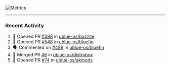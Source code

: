 ![Metrics](https://metrics.lecoq.io/KyleGospo?template=classic&base=header%2C%20activity%2C%20community%2C%20repositories%2C%20metadata&base.indepth=false&base.hireable=false&base.skip=false&config.timezone=America%2FLos_Angeles)

---
### Recent Activity
<!--START_SECTION:activity-->
1. 💪 Opened PR [#398](https://github.com/ublue-os/bazzite/pull/398) in [ublue-os/bazzite](https://github.com/ublue-os/bazzite)
2. 💪 Opened PR [#548](https://github.com/ublue-os/bluefin/pull/548) in [ublue-os/bluefin](https://github.com/ublue-os/bluefin)
3. 🗣 Commented on [#499](https://github.com/ublue-os/bluefin/issues/499#issuecomment-1741967696) in [ublue-os/bluefin](https://github.com/ublue-os/bluefin)
4. 🎉 Merged PR [#8](https://github.com/ublue-os/distrobox/pull/8) in [ublue-os/distrobox](https://github.com/ublue-os/distrobox)
5. 💪 Opened PR [#74](https://github.com/ublue-os/akmods/pull/74) in [ublue-os/akmods](https://github.com/ublue-os/akmods)
<!--END_SECTION:activity-->
